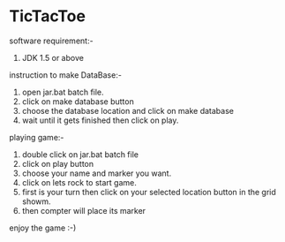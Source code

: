 TicTacToe
=========

software requirement:-
1. JDK 1.5 or above



instruction to make DataBase:-
1. open jar.bat batch file.
2. click on make database button
3. choose the database location and click on make database
4. wait until it gets finished then click on play.



playing game:-
1. double click on jar.bat batch file
2. click on play button
3. choose your name and marker you want.
4. click on lets rock to start game.
5. first is your turn then click on your selected location button in the grid showm.
6. then compter will place its marker 

enjoy the game :-)
